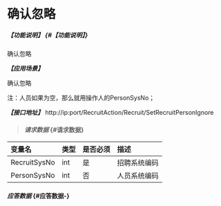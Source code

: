 # 确认忽略

##### _【功能说明】_ {#【功能说明】}

确认忽略

_**【应用场景】**_

确认忽略

注：人员如果为空，那么就用操作人的PersonSysNo；

_**【接口地址】**_
http://ip:port/RecruitAction/Recruit/SetRecruitPersonIgnore

> #### _请求数据_ {#请求数据}

| 变量名 | 类型 | 是否必须 | 描述 |
| :--- | :--- | :--- | :--- |
| RecruitSysNo | int | 是 | 招聘系统编码 |
| PersonSysNo | int | 否 | 人员系统编码 |

#### _应答数据_ {#应答数据-}



